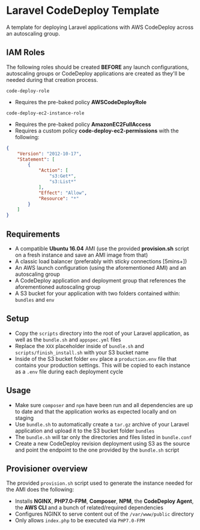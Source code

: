 # Laravel CodeDeploy Template
A template for deploying Laravel applications with AWS CodeDeploy across an autoscaling group.

## IAM Roles
The following roles should be created **BEFORE** any launch configurations, autoscaling groups or CodeDeploy applications are created as they'll be needed during that creation process.

`code-deploy-role`

 - Requires the pre-baked policy **AWSCodeDeployRole**

`code-deploy-ec2-instance-role`

 - Requires the pre-baked policy **AmazonEC2FullAccess**
 - Requires a custom policy **code-deploy-ec2-permissions** with the following:
```json
{
    "Version": "2012-10-17",
    "Statement": [
        {
            "Action": [
                "s3:Get*",
                "s3:List*"
            ],
            "Effect": "Allow",
            "Resource": "*"
        }
    ]
}
```

## Requirements
 - A compatible **Ubuntu 16.04** AMI (use the provided **provision.sh** script on a fresh instance and save an AMI image from that)
 - A classic load balancer (preferably with sticky connections [5mins+])
 - An AWS launch configuration (using the aforementioned AMI) and an autoscaling group
 - A CodeDeploy application and deployment group that references the aforementioned autoscaling group
 - A S3 bucket for your application with two folders contained within: `bundles` and `env`

## Setup
 - Copy the `scripts` directory into the root of your Laravel application, as well as the `bundle.sh` and `appspec.yml` files
 - Replace the `XXX` placeholder inside of `bundle.sh` and `scripts/finish_install.sh` with your S3 bucket name
 - Inside of the S3 bucket folder `env` place a `production.env` file that contains your production settings. This will be copied to each instance as a `.env` file during each deployment cycle

## Usage
 - Make sure `composer` and `npm` have been run and all dependencies are up to date and that the application works as expected locally and on staging
 - Use `bundle.sh` to automatically create a `tar.gz` archive of your Laravel application and upload it to the S3 bucket folder `bundles`
 - The `bundle.sh` will tar only the directories and files listed in `bundle.conf`
 - Create a new CodeDeploy revision deployment using S3 as the source and point the endpoint to the one provided by the `bundle.sh` script

## Provisioner overview
The provided `provision.sh` script used to generate the instance needed for the AMI does the following:
 - Installs **NGINX**, **PHP7.0-FPM**, **Composer**, **NPM**, the **CodeDeploy Agent**, the **AWS CLI** and a bunch of related/required dependencies
 - Configures NGINX to serve content out of the `/var/www/public` directory
 - Only allows `index.php` to be executed via `PHP7.0-FPM`
